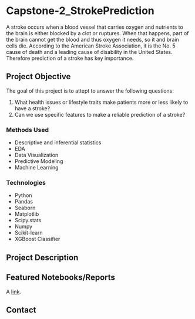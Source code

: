 # Capstone-2_StrokePrediction
A stroke occurs when a blood vessel that carries oxygen and nutrients to the brain is either 
blocked by a clot or ruptures. When that happens, part of  the brain cannot get the blood  and thus
oxygen it needs, so it and brain cells die.  According to the American Stroke Association, it is the 
No. 5 cause of death and a leading cause of disability in the United States. Therefore prediction of 
a stroke has key importance.
## Project Objective
The goal of this project is to attept to answer the following questions:
1. What health issues or lifestyle traits make patients more or less likely to have a stroke?   
2. Can we use specific features to make a reliable prediction of a stroke?
### Methods Used
* Descriptive and inferential statistics
* EDA
* Data Visualization
* Predictive Modeling
* Machine Learning
### Technologies
* Python
* Pandas
* Seaborn
* Matplotlib
* Scipy.stats
* Numpy
* Scikit-learn
* XGBoost Classifier
## Project Description
## Featured Notebooks/Reports
A [link](https://github.com/yuliyaselevich/Capstone-2_StrokePrediction/blob/main/Notebooks/Capstone2_DataWrangling.ipynb).
## Contact


